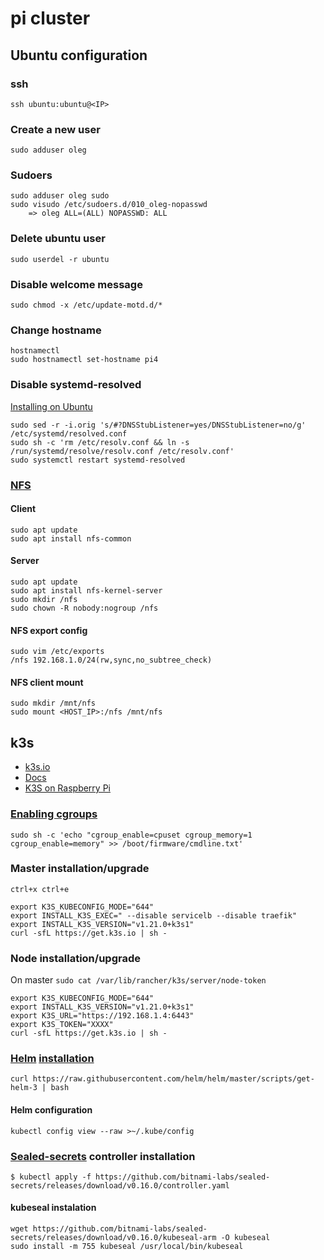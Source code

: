 # pi cluster

## Ubuntu configuration

### ssh
`ssh ubuntu:ubuntu@<IP>`

### Create a new user
`sudo adduser oleg`

### Sudoers
```
sudo adduser oleg sudo
sudo visudo /etc/sudoers.d/010_oleg-nopasswd
	=> oleg ALL=(ALL) NOPASSWD: ALL
```
### Delete ubuntu user
`sudo userdel -r ubuntu`

### Disable welcome message
`sudo chmod -x /etc/update-motd.d/*`

### Change hostname
```
hostnamectl
sudo hostnamectl set-hostname pi4
```

### Disable systemd-resolved
[Installing on Ubuntu](https://github.com/pi-hole/docker-pi-hole#installing-on-ubuntu)
```
sudo sed -r -i.orig 's/#?DNSStubListener=yes/DNSStubListener=no/g' /etc/systemd/resolved.conf
sudo sh -c 'rm /etc/resolv.conf && ln -s /run/systemd/resolve/resolv.conf /etc/resolv.conf'
sudo systemctl restart systemd-resolved
```

### [NFS](https://www.digitalocean.com/community/tutorials/how-to-set-up-an-nfs-mount-on-ubuntu-20-04-de)
#### Client
```
sudo apt update
sudo apt install nfs-common
```
#### Server
```
sudo apt update
sudo apt install nfs-kernel-server
sudo mkdir /nfs
sudo chown -R nobody:nogroup /nfs
```
#### NFS export config
```
sudo vim /etc/exports
/nfs 192.168.1.0/24(rw,sync,no_subtree_check)
```
#### NFS client mount
```
sudo mkdir /mnt/nfs
sudo mount <HOST_IP>:/nfs /mnt/nfs
```

## k3s
- [k3s.io](https://k3s.io)
- [Docs](https://rancher.com/docs/k3s/latest/en/quick-start/)
- [K3S on Raspberry Pi](https://www.puzzle.ch/de/blog/articles/2020/10/13/k3s-on-raspberry-pi)

### [Enabling cgroups](https://rancher.com/docs/k3s/latest/en/advanced/#enabling-cgroups-for-raspbian-buster)
`sudo sh -c 'echo "cgroup_enable=cpuset cgroup_memory=1 cgroup_enable=memory" >> /boot/firmware/cmdline.txt'`

### Master installation/upgrade
`ctrl+x ctrl+e`
```
export K3S_KUBECONFIG_MODE="644"
export INSTALL_K3S_EXEC=" --disable servicelb --disable traefik"
export INSTALL_K3S_VERSION="v1.21.0+k3s1"
curl -sfL https://get.k3s.io | sh -
```
### Node installation/upgrade
On master `sudo cat /var/lib/rancher/k3s/server/node-token`
```
export K3S_KUBECONFIG_MODE="644"
export INSTALL_K3S_VERSION="v1.21.0+k3s1"
export K3S_URL="https://192.168.1.4:6443"
export K3S_TOKEN="XXXX"
curl -sfL https://get.k3s.io | sh -
```
### [Helm](https://helm.sh) [installation](https://helm.sh/docs/intro/install/)
`curl https://raw.githubusercontent.com/helm/helm/master/scripts/get-helm-3 | bash`

#### Helm configuration
`kubectl config view --raw >~/.kube/config`

### [Sealed-secrets](https://github.com/bitnami-labs/sealed-secrets) controller installation
```
$ kubectl apply -f https://github.com/bitnami-labs/sealed-secrets/releases/download/v0.16.0/controller.yaml
```
#### kubeseal instalation
```
wget https://github.com/bitnami-labs/sealed-secrets/releases/download/v0.16.0/kubeseal-arm -O kubeseal
sudo install -m 755 kubeseal /usr/local/bin/kubeseal
```
